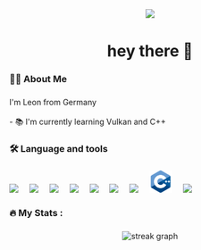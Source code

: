 <div align="center">
  <img src="https://visitor-badge.laobi.icu/badge?page_id=sin-tex.sin-tex&"  />
</div>

###

<h1 align="center">hey there 👋</h1>

###

<h3 align="left">👩‍💻  About Me</h3>

###

<p align="left">I'm Leon from Germany<br><br>- 📚 I'm currently learning Vulkan and C++</p>

###

<h3 align="left">🛠 Language and tools</h3>

###

<div align="left">
  <img src="https://cdn.jsdelivr.net/gh/devicons/devicon/icons/java/java-original.svg" height="40"/>
  <img width="12"/>
  <img src="https://cdn.jsdelivr.net/gh/devicons/devicon/icons/typescript/typescript-original.svg" height="40"/>
  <img width="12"/>
  <img src="https://cdn.jsdelivr.net/gh/devicons/devicon/icons/spring/spring-original.svg" height="40"/>
  <img width="12"/>
  <img src="https://cdn.jsdelivr.net/gh/devicons/devicon/icons/nextjs/nextjs-original.svg" height="40"/>
  <img width="12"/>
  <img src="https://cdn.simpleicons.org/tailwindcss/06B6D4" height="40"/>
  <img width="12"/>
  <img src="https://github.com/user-attachments/assets/e4bd419a-2a4a-459a-ba9a-d3324e693c4d" height="40"/>
  <img width="12"/>
  <img src="https://cdn.simpleicons.org/opengl/5586A4" height="40"/>
  <img width="12"/>
  <img src="https://raw.githubusercontent.com/devicons/devicon/master/icons/cplusplus/cplusplus-original.svg" height="40"/>
  <img width="12"/>
  <img src="https://cdn.simpleicons.org/vulkan/A41E22" height="40"/>
</div>

###

<h3 align="left">🔥   My Stats :</h3>

###

<div align="center">
  <img src="https://streak-stats.demolab.com?user=sin-tex&locale=en&mode=daily&theme=dark&hide_border=false&border_radius=5&order=3" height="220" alt="streak graph"  />
</div>

###
